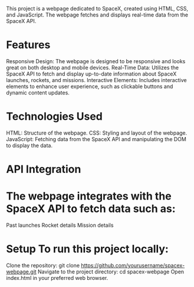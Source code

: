 This project is a webpage dedicated to SpaceX, created using HTML, CSS, and JavaScript. The webpage fetches and displays real-time data from the SpaceX API.
# Features
Responsive Design: The webpage is designed to be responsive and looks great on both desktop and mobile devices.
Real-Time Data: Utilizes the SpaceX API to fetch and display up-to-date information about SpaceX launches, rockets, and missions.
Interactive Elements: Includes interactive elements to enhance user experience, such as clickable buttons and dynamic content updates.
# Technologies Used
HTML: Structure of the webpage.
CSS: Styling and layout of the webpage.
JavaScript: Fetching data from the SpaceX API and manipulating the DOM to display the data.
# API Integration
# The webpage integrates with the SpaceX API to fetch data such as:
Past launches
Rocket details
Mission details
# Setup To run this project locally:
Clone the repository:
git clone https://github.com/yourusername/spacex-webpage.git
Navigate to the project directory:
cd spacex-webpage
Open index.html in your preferred web browser.

